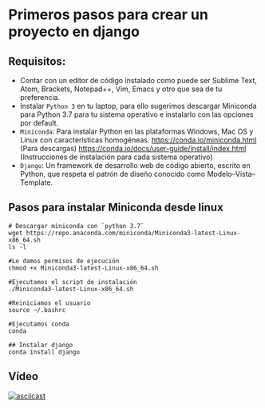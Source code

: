 # Primeros pasos para crear un proyecto en django

## Requisitos:
- Contar con un editor de código instalado como puede ser Sublime Text, Atom, Brackets, Notepad++, Vim, Emacs y otro que sea de tu preferencia.
- Instalar `Python 3` en tu laptop, para ello sugerimos descargar Miniconda para Python 3.7 para tu sistema operativo e instalarlo con las opciones por default.
- `Miniconda`: Para instalar Python en las plataformas Windows, Mac OS y Linux con características homogéneas. https://conda.io/miniconda.html (Para descargas) https://conda.io/docs/user-guide/install/index.html (Instrucciones de instalación para cada sistema operativo)
- `Django`: Un framework de desarrollo web de código abierto, escrito en Python, que respeta el patrón de diseño conocido como Modelo–Vista–Template.

## Pasos para instalar Miniconda desde linux

```
# Descargar miniconda con `python 3.7`
wget https://repo.anaconda.com/miniconda/Miniconda3-latest-Linux-x86_64.sh
ls -l

#Le damos permisos de ejecución
chmod +x Miniconda3-latest-Linux-x86_64.sh

#Ejecutamos el script de instalación
./Miniconda3-latest-Linux-x86_64.sh

#Reiniciamos el usuario
source ~/.bashrc

#Ejecutamos conda
conda

## Instalar django
conda install django
```

## Vídeo

[![asciicast](https://asciinema.org/a/mCQPsWBpKJVX0gQpwGwiNcvax.svg)](https://asciinema.org/a/mCQPsWBpKJVX0gQpwGwiNcvax)
